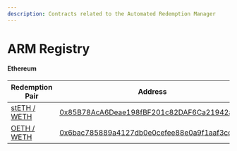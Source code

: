 ```yaml
---
description: Contracts related to the Automated Redemption Manager
---
```


# ARM Registry

#### Ethereum

<table><thead><tr><th width="223">Redemption Pair</th><th>Address</th></tr></thead><tbody><tr><td><a href="https://app.1inch.io/#/1/advanced/swap/stETH/ETH">stETH / WETH</a></td><td><a href="https://etherscan.io/address/0x85b78aca6deae198fbf201c82daf6ca21942acc6#code">0x85B78AcA6Deae198fBF201c82DAF6Ca21942acc6</a></td></tr><tr><td><a href="https://app.1inch.io/#/1/advanced/swap/OETH/WETH">OETH / WETH</a></td><td><a href="https://etherscan.io/address/0x6bac785889a4127db0e0cefee88e0a9f1aaf3cc7#code">0x6bac785889a4127db0e0cefee88e0a9f1aaf3cc7</a></td></tr></tbody></table>
